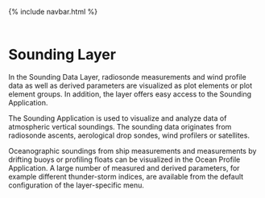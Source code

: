 <link href="style.css" rel="stylesheet">

{% include navbar.html %}

<p style="margin: 60px 0px 0px 0px;" />

# Sounding Layer

In the Sounding Data Layer, radiosonde measurements and wind profile data as well as derived parameters are visualized as plot elements or plot element groups. In addition, the layer offers easy access to the Sounding Application.

The Sounding Application is used to visualize and analyze data of atmospheric vertical soundings. The sounding data originates from radiosonde ascents, aerological drop sondes, wind profilers or satellites.

Oceanographic soundings from ship measurements and measurements by drifting buoys or profiling floats can be visualized in the Ocean Profile Application. A large number of measured and derived parameters, for example different thunder-storm indices, are available from the default configuration of the layer-specific menu. 
